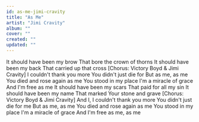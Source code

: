 ```yaml
---
id: as-me-jimi-cravity
title: "As Me"
artist: "Jimi Cravity"
album: ""
cover: ""
created: ""
updated: ""
---
```


It should have been my brow
That bore the crown of thorns
It should have been my back
That carried up that cross
[Chorus: Victory Boyd & Jimi Cravity]
I couldn't thank you more
You didn't just die for
But as me, as me
You died and rose again as me
You stood in my place
I'm a miracle of grace
And I'm free as me
It should have been my scars
That paid for all my sin
It should have been my name
That marked Your stone and grave
[Chorus: Victory Boyd & Jimi Cravity]
And I, I couldn't thank you more
You didn't just die for me
But as me, as me
You died and rose again as me
You stood in my place
I'm a miracle of grace
And I'm free as me, as me